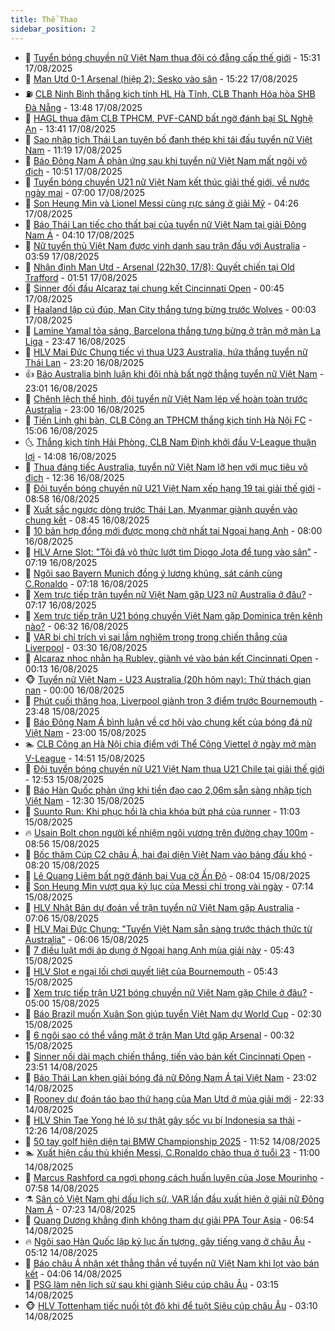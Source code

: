 ```yaml
---
title: Thể Thao
sidebar_position: 2
---
```


<!-- dantri-the-thao:START -->
- 🎡 [Tuyển bóng chuyền nữ Việt Nam thua đội có đẳng cấp thế giới](https://dantri.com.vn/the-thao/tuyen-bong-chuyen-nu-viet-nam-thua-doi-co-dang-cap-the-gioi-20250817221156281.htm) - 15:31 17/08/2025
- 💯 [Man Utd 0-1 Arsenal &lpar;hiệp 2&rpar;: Sesko vào sân](https://dantri.com.vn/the-thao/man-utd-0-1-arsenal-hiep-2-sesko-vao-san-20250817222225271.htm) - 15:22 17/08/2025
- ⛽️ [CLB Ninh Bình thắng kịch tính HL Hà Tĩnh, CLB Thanh Hóa hòa SHB Đà Nẵng](https://dantri.com.vn/the-thao/clb-ninh-binh-thang-kich-tinh-hl-ha-tinh-clb-thanh-hoa-hoa-shb-da-nang-20250817203242631.htm) - 13:48 17/08/2025
- 💃 [HAGL thua đậm CLB TPHCM, PVF-CAND bất ngờ đánh bại SL Nghệ An](https://dantri.com.vn/the-thao/hagl-thua-dam-clb-tphcm-pvf-cand-bat-ngo-danh-bai-sl-nghe-an-20250817203645426.htm) - 13:41 17/08/2025
- 🌈 [Sao nhập tịch Thái Lan tuyên bố đanh thép khi tái đấu tuyển nữ Việt Nam](https://dantri.com.vn/the-thao/sao-nhap-tich-thai-lan-tuyen-bo-danh-thep-khi-tai-dau-tuyen-nu-viet-nam-20250817181942866.htm) - 11:19 17/08/2025
- 🦅 [Báo Đông Nam Á phản ứng sau khi tuyển nữ Việt Nam mất ngôi vô địch](https://dantri.com.vn/the-thao/bao-dong-nam-a-phan-ung-sau-khi-tuyen-nu-viet-nam-mat-ngoi-vo-dich-20250817170508333.htm) - 10:51 17/08/2025
- 🌝 [Tuyển bóng chuyền U21 nữ Việt Nam kết thúc giải thế giới, về nước ngày mai](https://dantri.com.vn/the-thao/tuyen-bong-chuyen-u21-nu-viet-nam-ket-thuc-giai-the-gioi-ve-nuoc-ngay-mai-20250817095145611.htm) - 07:00 17/08/2025
- 🚀 [Son Heung Min và Lionel Messi cùng rực sáng ở giải Mỹ](https://dantri.com.vn/the-thao/son-heung-min-va-lionel-messi-cung-ruc-sang-o-giai-my-20250817112549024.htm) - 04:26 17/08/2025
- 🎉 [Báo Thái Lan tiếc cho thất bại của tuyển nữ Việt Nam tại giải Đông Nam Á](https://dantri.com.vn/the-thao/bao-thai-lan-tiec-cho-that-bai-cua-tuyen-nu-viet-nam-tai-giai-dong-nam-a-20250817102255129.htm) - 04:10 17/08/2025
- 📝 [Nữ tuyển thủ Việt Nam được vinh danh sau trận đấu với Australia](https://dantri.com.vn/the-thao/nu-tuyen-thu-viet-nam-duoc-vinh-danh-sau-tran-dau-voi-australia-20250817103646485.htm) - 03:59 17/08/2025
- 🦄 [Nhận định Man Utd - Arsenal &lpar;22h30, 17/8&rpar;: Quyết chiến tại Old Trafford](https://dantri.com.vn/the-thao/nhan-dinh-man-utd-arsenal-22h30-178-quyet-chien-tai-old-trafford-20250817085111312.htm) - 01:51 17/08/2025
- 🎉 [Sinner đối đầu Alcaraz tại chung kết Cincinnati Open](https://dantri.com.vn/the-thao/sinner-doi-dau-alcaraz-tai-chung-ket-cincinnati-open-20250817074444758.htm) - 00:45 17/08/2025
- 💼 [Haaland lập cú đúp, Man City thắng tưng bừng trước Wolves](https://dantri.com.vn/the-thao/haaland-lap-cu-dup-man-city-thang-tung-bung-truoc-wolves-20250817070306983.htm) - 00:03 17/08/2025
- 🤡 [Lamine Yamal tỏa sáng, Barcelona thắng tưng bừng ở trận mở màn La Liga](https://dantri.com.vn/the-thao/lamine-yamal-toa-sang-barcelona-thang-tung-bung-o-tran-mo-man-la-liga-20250817064610525.htm) - 23:47 16/08/2025
- 🦆 [HLV Mai Đức Chung tiếc vì thua U23 Australia, hứa thắng tuyển nữ Thái Lan](https://dantri.com.vn/the-thao/hlv-mai-duc-chung-tiec-vi-thua-u23-australia-hua-thang-tuyen-nu-thai-lan-20250816233246696.htm) - 23:20 16/08/2025
- 👍 [Báo Australia bình luận khi đội nhà bất ngờ thắng tuyển nữ Việt Nam](https://dantri.com.vn/the-thao/bao-australia-binh-luan-khi-doi-nha-bat-ngo-thang-tuyen-nu-viet-nam-20250817003302778.htm) - 23:01 16/08/2025
- 💼 [Chênh lệch thể hình, đội tuyển nữ Việt Nam lép vế hoàn toàn trước Australia](https://dantri.com.vn/the-thao/chenh-lech-the-hinh-doi-tuyen-nu-viet-nam-lep-ve-hoan-toan-truoc-australia-20250816235051113.htm) - 23:00 16/08/2025
- 🦒 [Tiến Linh ghi bàn, CLB Công an TPHCM thắng kịch tính Hà Nội FC](https://dantri.com.vn/the-thao/tien-linh-ghi-ban-clb-cong-an-tphcm-thang-kich-tinh-ha-noi-fc-20250816214425201.htm) - 15:06 16/08/2025
- 🌜 [Thắng kịch tính Hải Phòng, CLB Nam Định khởi đầu V-League thuận lợi](https://dantri.com.vn/the-thao/thang-kich-tinh-hai-phong-clb-nam-dinh-khoi-dau-v-league-thuan-loi-20250816210422855.htm) - 14:08 16/08/2025
- 🦆 [Thua đáng tiếc Australia, tuyển nữ Việt Nam lỡ hẹn với mục tiêu vô địch](https://dantri.com.vn/the-thao/thua-dang-tiec-australia-tuyen-nu-viet-nam-lo-hen-voi-muc-tieu-vo-dich-20250816193605745.htm) - 12:36 16/08/2025
- 💪 [Đội tuyển bóng chuyền nữ U21 Việt Nam xếp hạng 19 tại giải thế giới](https://dantri.com.vn/the-thao/doi-tuyen-bong-chuyen-nu-u21-viet-nam-xep-hang-19-tai-giai-the-gioi-20250816155814791.htm) - 08:58 16/08/2025
- 🧠 [Xuất sắc ngược dòng trước Thái Lan, Myanmar giành quyền vào chung kết](https://dantri.com.vn/the-thao/xuat-sac-nguoc-dong-truoc-thai-lan-myanmar-gianh-quyen-vao-chung-ket-20250816154536937.htm) - 08:45 16/08/2025
- 🦄 [10 bản hợp đồng mới được mong chờ nhất tại Ngoại hạng Anh](https://dantri.com.vn/the-thao/10-ban-hop-dong-moi-duoc-mong-cho-nhat-tai-ngoai-hang-anh-20250815120856234.htm) - 08:00 16/08/2025
- 🥸 [HLV Arne Slot: &quot;Tôi đã vô thức lướt tìm Diogo Jota để tung vào sân”](https://dantri.com.vn/the-thao/hlv-arne-slot-toi-da-vo-thuc-luot-tim-diogo-jota-de-tung-vao-san-20250816105357925.htm) - 07:19 16/08/2025
- 🤠 [Ngôi sao Bayern Munich đồng ý lương khủng, sát cánh cùng C.Ronaldo](https://dantri.com.vn/the-thao/ngoi-sao-bayern-munich-dong-y-luong-khung-sat-canh-cung-cronaldo-20250816104351774.htm) - 07:18 16/08/2025
- 👺 [Xem trực tiếp trận tuyển nữ Việt Nam gặp U23 nữ Australia ở đâu?](https://dantri.com.vn/the-thao/xem-truc-tiep-tran-tuyen-nu-viet-nam-gap-u23-nu-australia-o-dau-20250816131733402.htm) - 07:17 16/08/2025
- 📝 [Xem trực tiếp trận U21 bóng chuyền Việt Nam gặp Dominica trên kênh nào?](https://dantri.com.vn/the-thao/xem-truc-tiep-tran-u21-bong-chuyen-viet-nam-gap-dominica-tren-kenh-nao-20250816133212599.htm) - 06:32 16/08/2025
- 🦆 [VAR bị chỉ trích vì sai lầm nghiêm trọng trong chiến thắng của Liverpool](https://dantri.com.vn/the-thao/var-bi-chi-trich-vi-sai-lam-nghiem-trong-trong-chien-thang-cua-liverpool-20250816101740395.htm) - 03:30 16/08/2025
- 🥳 [Alcaraz nhọc nhằn hạ Rublev, giành vé vào bán kết Cincinnati Open](https://dantri.com.vn/the-thao/alcaraz-nhoc-nhan-ha-rublev-gianh-ve-vao-ban-ket-cincinnati-open-20250816071314356.htm) - 00:13 16/08/2025
- 🐵 [Tuyển nữ Việt Nam - U23 Australia &lpar;20h hôm nay&rpar;: Thử thách gian nan](https://dantri.com.vn/the-thao/tuyen-nu-viet-nam-u23-australia-20h-hom-nay-thu-thach-gian-nan-20250815184748294.htm) - 00:00 16/08/2025
- 🤩 [Phút cuối thăng hoa, Liverpool giành trọn 3 điểm trước Bournemouth](https://dantri.com.vn/the-thao/phut-cuoi-thang-hoa-liverpool-gianh-tron-3-diem-truoc-bournemouth-20250816064808885.htm) - 23:48 15/08/2025
- 🤠 [Báo Đông Nam Á bình luận về cơ hội vào chung kết của bóng đá nữ Việt Nam](https://dantri.com.vn/the-thao/bao-dong-nam-a-binh-luan-ve-co-hoi-vao-chung-ket-cua-bong-da-nu-viet-nam-20250815191930106.htm) - 23:00 15/08/2025
- 🏊 [CLB Công an Hà Nội chia điểm với Thể Công Viettel ở ngày mở màn V-League](https://dantri.com.vn/the-thao/clb-cong-an-ha-noi-chia-diem-voi-the-cong-viettel-o-ngay-mo-man-v-league-20250815214950970.htm) - 14:51 15/08/2025
- 🗽 [Đội tuyển bóng chuyền nữ U21 Việt Nam thua U21 Chile tại giải thế giới](https://dantri.com.vn/the-thao/doi-tuyen-bong-chuyen-nu-u21-viet-nam-thua-u21-chile-tai-giai-the-gioi-20250815195308295.htm) - 12:53 15/08/2025
- 🚀 [Báo Hàn Quốc phản ứng khi tiền đạo cao 2,06m sẵn sàng nhập tịch Việt Nam](https://dantri.com.vn/the-thao/bao-han-quoc-phan-ung-khi-tien-dao-cao-206m-san-sang-nhap-tich-viet-nam-20250815191814030.htm) - 12:30 15/08/2025
- 🎉 [Suunto Run: Khi phục hồi là chìa khóa bứt phá của runner](https://dantri.com.vn/the-thao/suunto-run-khi-phuc-hoi-la-chia-khoa-but-pha-cua-runner-20250815175651224.htm) - 11:03 15/08/2025
- 🔥 [Usain Bolt chọn người kế nhiệm ngôi vương trên đường chạy 100m](https://dantri.com.vn/the-thao/usain-bolt-chon-nguoi-ke-nhiem-ngoi-vuong-tren-duong-chay-100m-20250815155609609.htm) - 08:56 15/08/2025
- 🎉 [Bốc thăm Cúp C2 châu Á, hai đại diện Việt Nam vào bảng đấu khó](https://dantri.com.vn/the-thao/boc-tham-cup-c2-chau-a-hai-dai-dien-viet-nam-vao-bang-dau-kho-20250815151318178.htm) - 08:20 15/08/2025
- 🎡 [Lê Quang Liêm bất ngờ đánh bại Vua cờ Ấn Độ](https://dantri.com.vn/the-thao/le-quang-liem-bat-ngo-danh-bai-vua-co-an-do-20250815150005801.htm) - 08:04 15/08/2025
- 🐻 [Son Heung Min vượt qua kỷ lục của Messi chỉ trong vài ngày](https://dantri.com.vn/the-thao/son-heung-min-vuot-qua-ky-luc-cua-messi-chi-trong-vai-ngay-20250815135938617.htm) - 07:14 15/08/2025
- 🌊 [HLV Nhật Bản dự đoán về trận tuyển nữ Việt Nam gặp Australia](https://dantri.com.vn/the-thao/hlv-nhat-ban-du-doan-ve-tran-tuyen-nu-viet-nam-gap-australia-20250815140606366.htm) - 07:06 15/08/2025
- 💃 [HLV Mai Đức Chung: &quot;Tuyển Việt Nam sẵn sàng trước thách thức từ Australia&quot;](https://dantri.com.vn/the-thao/hlv-mai-duc-chung-tuyen-viet-nam-san-sang-truoc-thach-thuc-tu-australia-20250815130602719.htm) - 06:06 15/08/2025
- 🤔 [7 điều luật mới áp dụng ở Ngoại hạng Anh mùa giải này](https://dantri.com.vn/the-thao/7-dieu-luat-moi-ap-dung-o-ngoai-hang-anh-mua-giai-nay-20250815124310559.htm) - 05:43 15/08/2025
- 🤭 [HLV Slot e ngại lối chơi quyết liệt của Bournemouth](https://dantri.com.vn/the-thao/hlv-slot-e-ngai-loi-choi-quyet-liet-cua-bournemouth-20250815124211599.htm) - 05:43 15/08/2025
- 👹 [Xem trực tiếp trận U21 bóng chuyền nữ Việt Nam gặp Chile ở đâu?](https://dantri.com.vn/the-thao/xem-truc-tiep-tran-u21-bong-chuyen-nu-viet-nam-gap-chile-o-dau-20250815114847488.htm) - 05:00 15/08/2025
- 🗽 [Báo Brazil muốn Xuân Son giúp tuyển Việt Nam dự World Cup](https://dantri.com.vn/the-thao/bao-brazil-muon-xuan-son-giup-tuyen-viet-nam-du-world-cup-20250815092026903.htm) - 02:30 15/08/2025
- 🥳 [6 ngôi sao có thể vắng mặt ở trận Man Utd gặp Arsenal](https://dantri.com.vn/the-thao/6-ngoi-sao-co-the-vang-mat-o-tran-man-utd-gap-arsenal-20250815073204705.htm) - 00:32 15/08/2025
- 💃 [Sinner nối dài mạch chiến thắng, tiến vào bán kết Cincinnati Open](https://dantri.com.vn/the-thao/sinner-noi-dai-mach-chien-thang-tien-vao-ban-ket-cincinnati-open-20250815065112619.htm) - 23:51 14/08/2025
- 🧰 [Báo Thái Lan khen giải bóng đá nữ Đông Nam Á tại Việt Nam](https://dantri.com.vn/the-thao/bao-thai-lan-khen-giai-bong-da-nu-dong-nam-a-tai-viet-nam-20250814173253922.htm) - 23:02 14/08/2025
- 💪 [Rooney dự đoán táo bạo thứ hạng của Man Utd ở mùa giải mới](https://dantri.com.vn/the-thao/rooney-du-doan-tao-bao-thu-hang-cua-man-utd-o-mua-giai-moi-20250814234852679.htm) - 22:33 14/08/2025
- 🚀 [HLV Shin Tae Yong hé lộ sự thật gây sốc vụ bị Indonesia sa thải](https://dantri.com.vn/the-thao/hlv-shin-tae-yong-he-lo-su-that-gay-soc-vu-bi-indonesia-sa-thai-20250814191035647.htm) - 12:26 14/08/2025
- 🤠 [50 tay golf hiện diện tại BMW Championship 2025](https://dantri.com.vn/the-thao/50-tay-golf-hien-dien-tai-bmw-championship-2025-20250814163725540.htm) - 11:52 14/08/2025
- 🏊 [Xuất hiện cầu thủ khiến Messi, C.Ronaldo chào thua ở tuổi 23](https://dantri.com.vn/the-thao/xuat-hien-cau-thu-khien-messi-cronaldo-chao-thua-o-tuoi-23-20250814164338458.htm) - 11:00 14/08/2025
- 🦄 [Marcus Rashford ca ngợi phong cách huấn luyện của Jose Mourinho](https://dantri.com.vn/the-thao/marcus-rashford-ca-ngoi-phong-cach-huan-luyen-cua-jose-mourinho-20250814145137023.htm) - 07:58 14/08/2025
- ⚗️ [Sân cỏ Việt Nam ghi dấu lịch sử, VAR lần đầu xuất hiện ở giải nữ Đông Nam Á](https://dantri.com.vn/the-thao/san-co-viet-nam-ghi-dau-lich-su-var-lan-dau-xuat-hien-o-giai-nu-dong-nam-a-20250814120114837.htm) - 07:23 14/08/2025
- 🥷 [Quang Dương khẳng định không tham dự giải PPA Tour Asia](https://dantri.com.vn/the-thao/quang-duong-khang-dinh-khong-tham-du-giai-ppa-tour-asia-20250814135104747.htm) - 06:54 14/08/2025
- 🔥 [Ngôi sao Hàn Quốc lập kỷ lục ấn tượng, gây tiếng vang ở châu Âu](https://dantri.com.vn/the-thao/ngoi-sao-han-quoc-lap-ky-luc-an-tuong-gay-tieng-vang-o-chau-au-20250814115632608.htm) - 05:12 14/08/2025
- 🦅 [Báo châu Á nhận xét thẳng thắn về tuyển nữ Việt Nam khi lọt vào bán kết](https://dantri.com.vn/the-thao/bao-chau-a-nhan-xet-thang-than-ve-tuyen-nu-viet-nam-khi-lot-vao-ban-ket-20250814110602176.htm) - 04:06 14/08/2025
- 🌝 [PSG làm nên lịch sử sau khi giành Siêu cúp châu Âu](https://dantri.com.vn/the-thao/psg-lam-nen-lich-su-sau-khi-gianh-sieu-cup-chau-au-20250814101207315.htm) - 03:15 14/08/2025
- 🐵 [HLV Tottenham tiếc nuối tột độ khi để tuột Siêu cúp châu Âu](https://dantri.com.vn/the-thao/hlv-tottenham-tiec-nuoi-tot-do-khi-de-tuot-sieu-cup-chau-au-20250814090225068.htm) - 03:10 14/08/2025<!-- dantri-the-thao:END -->
